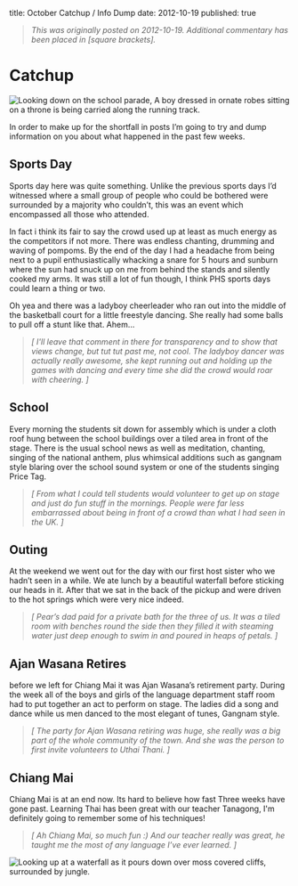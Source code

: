 title: October Catchup / Info Dump
date: 2012-10-19
published: true

> _This was originally posted on 2012-10-19. Additional commentary has been placed in [square brackets]._

# Catchup

![Looking down on the school parade, A boy dressed in ornate robes sitting on a throne is being carried along the running track.](parade.jpeg)

In order to make up for the shortfall in posts I’m going to try and dump information on you about what happened in the past few weeks.

## Sports Day

Sports day here was quite something. Unlike the previous sports days I’d witnessed where a small group of people who could be bothered were surrounded by a majority who couldn’t, this was an event which encompassed all those who attended.

In fact i think its fair to say the crowd used up at least as much energy as the competitors if not more. There was endless chanting, drumming and waving of pompoms. By the end of the day I had a headache from being next to a pupil enthusiastically whacking a snare for 5 hours and sunburn where the sun had snuck up on me from behind the stands and silently cooked my arms. It was still a lot of fun though, I think PHS sports days could learn a thing or two.

Oh yea and there was a ladyboy cheerleader who ran out into the middle of the basketball court for a little freestyle dancing. She really had some balls to pull off a stunt like that. Ahem…

> _[ I'll leave that comment in there for transparency and to show that views change, but tut tut past me, not cool. The ladyboy dancer was actually really awesome, she kept running out and holding up the games with dancing and every time she did the crowd would roar with cheering. ]_

## School

Every morning the students sit down for assembly which is under a cloth roof hung between the school buildings over a tiled area in front of the stage. There is the usual school news as well as meditation, chanting, singing of the national anthem, plus whimsical additions such as gangnam style blaring over the school sound system or one of the students singing Price Tag.

> _[ From what I could tell students would volunteer to get up on stage and just do fun stuff in the mornings. People were far less embarrassed about being in front of a crowd than what I had seen in the UK. ]_

## Outing

At the weekend we went out for the day with our first host sister who we hadn’t seen in a while. We ate lunch by a beautiful waterfall before sticking our heads in it. After that we sat in the back of the pickup and were driven to the hot springs which were very nice indeed.

> _[ Pear’s dad paid for a private bath for the three of us. It was a tiled room with benches round the side then they filled it with steaming water just deep enough to swim in and poured in heaps of petals. ]_

## Ajan Wasana Retires

before we left for Chiang Mai it was Ajan Wasana’s retirement party. During the week all of the boys and girls of the language department staff room had to put together an act to perform on stage. The ladies did a song and dance while us men danced to the most elegant of tunes, Gangnam style.

> _[ The party for Ajan Wasana retiring was huge, she really was a big part of the whole community of the town. And she was the person to first invite volunteers to Uthai Thani. ]_

## Chiang Mai

Chiang Mai is at an end now. Its hard to believe how fast Three weeks have gone past. Learning Thai has been great with our teacher Tanagong, I'm definitely going to remember some of his techniques!

> _[ Ah Chiang Mai, so much fun :) And our teacher really was great, he taught me the most of any language I’ve ever learned. ]_

![Looking up at a waterfall as it pours down over moss covered cliffs, surrounded by jungle.](waterfall.jpeg)
